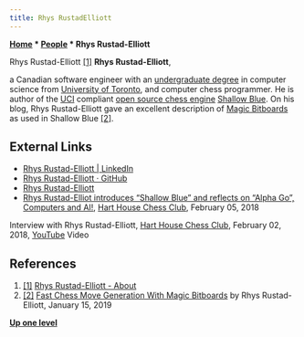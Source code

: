 ```yaml
---
title: Rhys RustadElliott
---
```

**[Home](Home "Home") \* [People](People "People") \* Rhys Rustad-Elliott**



 [](File:RhysRustadElliott.jpg) Rhys Rustad-Elliott <a id="cite-note-1" href="#cite-ref-1">[1]</a> 
**Rhys Rustad-Elliott**,  
 
a Canadian software engineer with an [undergraduate degree](https://en.wikipedia.org/wiki/Undergraduate_degree) in computer science from [University of Toronto](University_of_Toronto "University of Toronto"), and computer chess programmer.
He is author of the [UCI](UCI "UCI") compliant [open source chess engine](Category:Open_Source "Category:Open Source") [Shallow Blue](Shallow_Blue "Shallow Blue").
On his blog, Rhys Rustad-Elliott gave an excellent description of [Magic Bitboards](Magic_Bitboards "Magic Bitboards") as used in Shallow Blue <a id="cite-note-2" href="#cite-ref-2">[2]</a>.



## External Links


* [Rhys Rustad-Elliott | LinkedIn](https://www.linkedin.com/in/rhysrustadelliott/)
* [Rhys Rustad-Elliott · GitHub](https://github.com/GunshipPenguin)
* [Rhys Rustad-Elliott](https://rhysre.net/)
* [Rhys Rustad-Elliot introduces “Shallow Blue” and reflects on “Alpha Go”, Computers and AI!](https://harthousechess.com/2018/02/05/chess-movie-night-lecture-humans-v-engines/), [Hart House Chess Club](https://harthousechess.com/), February 05, 2018


 Interview with Rhys Rustad-Elliott, [Hart House Chess Club](https://harthousechess.com/), February 02, 2018, [YouTube](https://en.wikipedia.org/wiki/YouTube) Video 
 
## References


1. <a id="cite-ref-1" href="#cite-note-1">[1]</a> [Rhys Rustad-Elliott - About](https://rhysre.net/pages/about.html)
2. <a id="cite-ref-2" href="#cite-note-2">[2]</a> [Fast Chess Move Generation With Magic Bitboards](https://rhysre.net/fast-chess-move-generation-with-magic-bitboards.html) by Rhys Rustad-Elliott, January 15, 2019

**[Up one level](People "People")**







 
